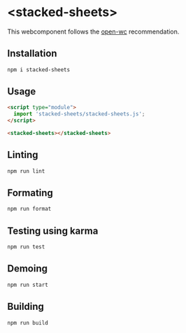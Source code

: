 # \<stacked-sheets>

This webcomponent follows the [open-wc](https://github.com/open-wc/open-wc) recommendation.

## Installation
```bash
npm i stacked-sheets
```

## Usage
```html
<script type="module">
  import 'stacked-sheets/stacked-sheets.js';
</script>

<stacked-sheets></stacked-sheets>
```

## Linting
```bash
npm run lint
```

## Formating
```bash
npm run format
```

## Testing using karma
```bash
npm run test
```

## Demoing
```bash
npm run start
```

## Building
```bash
npm run build
```